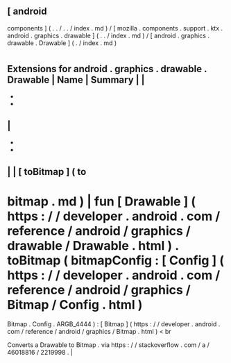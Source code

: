 [
android
-
components
]
(
.
.
/
.
.
/
index
.
md
)
/
[
mozilla
.
components
.
support
.
ktx
.
android
.
graphics
.
drawable
]
(
.
.
/
index
.
md
)
/
[
android
.
graphics
.
drawable
.
Drawable
]
(
.
/
index
.
md
)
#
#
#
Extensions
for
android
.
graphics
.
drawable
.
Drawable
|
Name
|
Summary
|
|
-
-
-
|
-
-
-
|
|
[
toBitmap
]
(
to
-
bitmap
.
md
)
|
fun
[
Drawable
]
(
https
:
/
/
developer
.
android
.
com
/
reference
/
android
/
graphics
/
drawable
/
Drawable
.
html
)
.
toBitmap
(
bitmapConfig
:
[
Config
]
(
https
:
/
/
developer
.
android
.
com
/
reference
/
android
/
graphics
/
Bitmap
/
Config
.
html
)
=
Bitmap
.
Config
.
ARGB_4444
)
:
[
Bitmap
]
(
https
:
/
/
developer
.
android
.
com
/
reference
/
android
/
graphics
/
Bitmap
.
html
)
<
br
>
Converts
a
Drawable
to
Bitmap
.
via
https
:
/
/
stackoverflow
.
com
/
a
/
46018816
/
2219998
.
|
